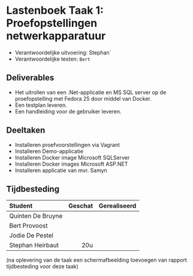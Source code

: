 # Lastenboek Taak 1: Proefopstellingen netwerkapparatuur

* Verantwoordelijke uitvoering: Stephan`
* Verantwoordelijke testen: `Bert`

## Deliverables

* Het uitrollen van een .Net-applicatie en MS SQL server op de proefopstelling met Fedora 25 door middel van Docker.
* Een testplan leveren.
* Een handleiding voor de gebruiker leveren.

## Deeltaken

* Installeren proefvoorstellingen via Vagrant
* Installeren Demo-applicatie
* Installeren Docker image Microsoft SQLServer
* Installeren Docker images Microsoft ASP.NET
* Installeren applicatie van mvr. Samyn

## Tijdbesteding

| Student  | Geschat | Gerealiseerd |
| :---     |    ---: |         ---: |
| Quinten De Bruyne |         |              |
| Bert Provoost |         |              |
| Jodie De Pestel |         |              |
| Stephan Heirbaut |20u|  |

(na oplevering van de taak een schermafbeelding toevoegen van rapport tijdbesteding voor deze taak)

